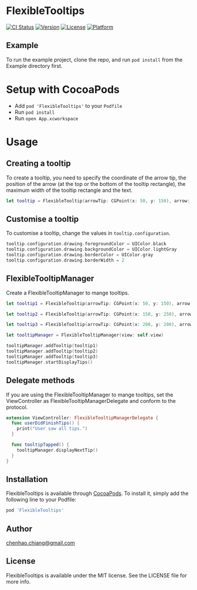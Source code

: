 # FlexibleTooltips

[![CI Status](https://img.shields.io/travis/chenhao.chiang@gmail.com/FlexibleTooltips.svg?style=flat)](https://travis-ci.org/chenhao.chiang@gmail.com/FlexibleTooltips)
[![Version](https://img.shields.io/cocoapods/v/FlexibleTooltips.svg?style=flat)](https://cocoapods.org/pods/FlexibleTooltips)
[![License](https://img.shields.io/cocoapods/l/FlexibleTooltips.svg?style=flat)](https://cocoapods.org/pods/FlexibleTooltips)
[![Platform](https://img.shields.io/cocoapods/p/FlexibleTooltips.svg?style=flat)](https://cocoapods.org/pods/FlexibleTooltips)

## Example

To run the example project, clone the repo, and run `pod install` from the Example directory first.

# Setup with CocoaPods
* Add ```pod 'FlexibleTooltips'``` to your ```Podfile```
* Run ```pod install```
* Run ```open App.xcworkspace```

# Usage

## Creating a tooltip
To create a tooltip, you need to specify the coordinate of the arrow tip, the position of the arrow (at the top or the bottom of the tooltip rectangle), the maximum width of the tooltip rectangle and the text.

```swift
let tooltip = FlexibleTooltip(arrowTip: CGPoint(x: 50, y: 150), arrow: .bottom, maxWidth: CGFloat(200), text: "Hello world. This is the first tooltip.")
```

## Customise a tooltip
To customise a tooltip, change the values in `tooltip.configuration`.

```swift
tooltip.configuration.drawing.foregroundColor = UIColor.black
tooltip.configuration.drawing.backgroundColor = UIColor.lightGray
tooltip.configuration.drawing.borderColor = UIColor.gray
tooltip.configuration.drawing.borderWidth = 2
```

## FlexibleTooltipManager
Create a FlexibleTooltipManager to mange tooltips.

```swift
let tooltip1 = FlexibleTooltip(arrowTip: CGPoint(x: 50, y: 150), arrow: .bottom, maxWidth: CGFloat(200), text: "Hello world. This is the first tooltip.")

let tooltip2 = FlexibleTooltip(arrowTip: CGPoint(x: 150, y: 250), arrow: .bottom, maxWidth: CGFloat(200), text: "How about this? This is the second tooltip.")

let tooltip3 = FlexibleTooltip(arrowTip: CGPoint(x: 200, y: 200), arrow: .top, maxWidth: CGFloat(200), text: "This is the final tooltip. You're almost finished!")

let tooltipManager = FlexibleTooltipManager(view: self.view)

tooltipManager.addTooltip(tooltip1)
tooltipManager.addTooltip(tooltip2)
tooltipManager.addTooltip(tooltip3)
tooltipManager.startDisplayTips()
```

## Delegate methods
If you are using the FlexibleTooltipManager to mange tooltips, set the ViewController as FlexibleTooltipManagerDelegate and conform to the protocol.

```swift
extension ViewController: FlexibleTooltipManagerDelegate {
  func userDidFinishTips() {
    print("User saw all tips.")
  }

  func tooltipTapped() {
    tooltipManager.displayNextTip()
  }
}

```

## Installation

FlexibleTooltips is available through [CocoaPods](https://cocoapods.org). To install
it, simply add the following line to your Podfile:

```ruby
pod 'FlexibleTooltips'
```

## Author

chenhao.chiang@gmail.com

## License

FlexibleTooltips is available under the MIT license. See the LICENSE file for more info.

